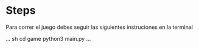 # Steps

Para correr el juego debes seguir las siguientes instruciones en la terminal

... sh
cd game
python3 main.py
...

